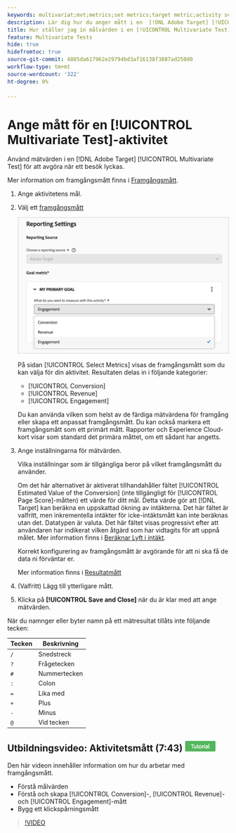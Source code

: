 ```yaml
---
keywords: multivariat;mvt;metrics;set metrics;target metric;activity settings;success metric;conversion;revenue;engagement
description: Lär dig hur du anger mått i en  [!DNL Adobe Target] [!UICONTROL Multivariate Test]-aktivitet för att avgöra när ett besök lyckas, till exempel [!UICONTROL Conversion], [!UICONTROL Revenue] och [!UICONTROL Engagement].
title: Hur ställer jag in målvärden i en [!UICONTROL Multivariate Test]-aktivitet (MVT)?
feature: Multivariate Tests
hide: true
hidefromtoc: true
source-git-commit: 4805da617962e29794bd3af16138f3887ad250d0
workflow-type: tm+mt
source-wordcount: '322'
ht-degree: 0%

---
```


# Ange mått för en [!UICONTROL Multivariate Test]-aktivitet

Använd mätvärden i en [!DNL Adobe Target] [!UICONTROL Multivariate Test] för att avgöra när ett besök lyckas.

Mer information om framgångsmått finns i [Framgångsmått](/help/main/c-activities/r-success-metrics/success-metrics.md#reference_D011575C85DA48E989A244593D9B9924).

1. Ange aktivitetens mål.
1. Välj ett [framgångsmått](/help/main/c-activities/r-success-metrics/success-metrics.md#reference_D011575C85DA48E989A244593D9B9924)

   ![Ange måttlista](/help/main/c-activities/c-multivariate-testing/t-create-multivariate-test/assets/mvt_metrics-list-new.png)

   På sidan [!UICONTROL Select Metrics] visas de framgångsmått som du kan välja för din aktivitet. Resultaten delas in i följande kategorier:

   * [!UICONTROL Conversion]
   * [!UICONTROL Revenue]
   * [!UICONTROL Engagement]

   Du kan använda vilken som helst av de färdiga mätvärdena för framgång eller skapa ett anpassat framgångsmått. Du kan också markera ett framgångsmått som ett primärt mått. Rapporter och Experience Cloud-kort visar som standard det primära måttet, om ett sådant har angetts.

1. Ange inställningarna för mätvärden.

   Vilka inställningar som är tillgängliga beror på vilket framgångsmått du använder.

   Om det här alternativet är aktiverat tillhandahåller fältet [!UICONTROL Estimated Value of the Conversion] (inte tillgängligt för [!UICONTROL Page Score]-måtten) ett värde för ditt mål. Detta värde gör att [!DNL Target] kan beräkna en uppskattad ökning av intäkterna. Det här fältet är valfritt, men inkrementella intäkter för icke-intäktsmått kan inte beräknas utan det. Datatypen är valuta. Det här fältet visas progressivt efter att användaren har indikerat vilken åtgärd som har vidtagits för att uppnå målet. Mer information finns i [Beräknar Lyft i intäkt](/help/main/administrating-target/r-target-account-preferences/estimating-lift-in-revenue.md).

   Korrekt konfigurering av framgångsmått är avgörande för att ni ska få de data ni förväntar er.

   Mer information finns i [Resultatmått](/help/main/c-activities/r-success-metrics/success-metrics.md#reference_D011575C85DA48E989A244593D9B9924)

1. (Valfritt) Lägg till ytterligare mått.
1. Klicka på **[!UICONTROL Save and Close]** när du är klar med att ange mätvärden.

När du namnger eller byter namn på ett mätresultat tillåts inte följande tecken:

| Tecken | Beskrivning |
|--- |--- |
| `/` | Snedstreck |
| `?` | Frågetecken |
| `#` | Nummertecken |
| `:` | Colon |
| `=` | Lika med |
| `+` | Plus |
| `-` | Minus |
| `@` | Vid tecken |

## Utbildningsvideo: Aktivitetsmått (7:43) ![Självstudiekursens badge](/help/main/assets/tutorial.png)

Den här videon innehåller information om hur du arbetar med framgångsmått.

* Förstå målvärden
* Förstå och skapa [!UICONTROL Conversion]-, [!UICONTROL Revenue]- och [!UICONTROL Engagement]-mått
* Bygg ett klickspårningsmått

>[!VIDEO](https://video.tv.adobe.com/v/17380)
